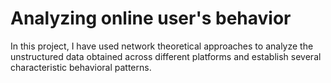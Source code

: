 # Analyzing online user's behavior
In this project, I have used network theoretical approaches to analyze the unstructured data obtained across different platforms and establish 
several characteristic behavioral patterns.


